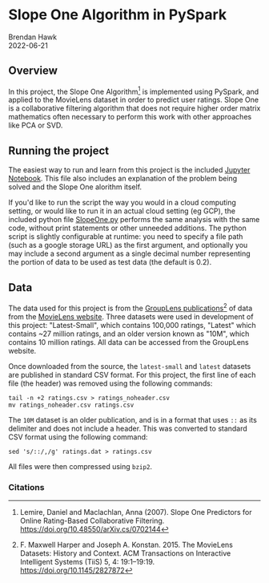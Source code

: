 # Slope One Algorithm in PySpark

Brendan Hawk  
2022-06-21  

## Overview

In this project, the Slope One Algorithm[^1] is implemented using PySpark, and applied to the MovieLens dataset in order to predict user ratings. Slope One is a collaborative filtering algorithm that does not require higher order matrix mathematics often necessary to perform this work with other approaches like PCA or SVD.

## Running the project
The easiest way to run and learn from this project is the included [Jupyter Notebook](SlopeOneAlgorithmInSpark.ipynb). This file also includes an explanation of the problem being solved and the Slope One alorithm itself.

If you'd like to run the script the way you would in a cloud computing setting, or would like to run it in an actual cloud setting (eg GCP), the included python file [SlopeOne.py](SlopeOne.py) performs the same analysis with the same code, without print statements or other unneeded additions. The python script is slightly configurable at runtime: you need to specify a file path (such as a google storage URL) as the first argument, and optionally you may include a second argument as a single decimal number representing the portion of data to be used as test data (the default is 0.2).

## Data
The data used for this project is from the [GroupLens publications](https://grouplens.org/datasets/movielens)[^2] of data from the [MovieLens website](https://movielens.org). Three datasets were used in development of this project: "Latest-Small", which contains 100,000 ratings, "Latest" which contains ~27 million ratings, and an older version known as "10M", which contains 10 million ratings. All data can be accessed from the GroupLens website.

Once downloaded from the source, the `latest-small` and `latest` datasets are published in standard CSV format. For this project, the first line of each file (the header) was removed using the following commands:

```
tail -n +2 ratings.csv > ratings_noheader.csv
mv ratings_noheader.csv ratings.csv
```

The `10M` dataset is an older publication, and is in a format that uses `::` as its delimiter and does not include a header. This was converted to standard CSV format using the following command:

```
sed 's/::/,/g' ratings.dat > ratings.csv
```

All files were then compressed using `bzip2`.


### Citations

[^1]: Lemire, Daniel and Maclachlan, Anna (2007). Slope One Predictors for Online Rating-Based Collaborative Filtering. https://doi.org/10.48550/arXiv.cs/0702144

[^2]: F. Maxwell Harper and Joseph A. Konstan. 2015. The MovieLens Datasets: History and Context. ACM Transactions on Interactive Intelligent Systems (TiiS) 5, 4: 19:1–19:19. https://doi.org/10.1145/2827872